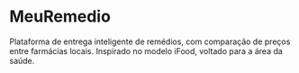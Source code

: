 # MeuRemedio
Plataforma de entrega inteligente de remédios, com comparação de preços entre farmácias locais. Inspirado no modelo iFood, voltado para a área da saúde.
